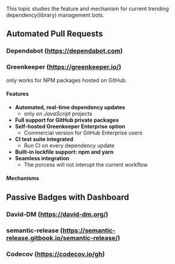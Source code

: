 This topic studies the feature and mechanism for current trending dependency(library) management bots.

## Automated Pull Requests

### Dependabot (https://dependabot.com)

### Greenkeeper (https://greenkeeper.io/)
only works for NPM packages hosted on GitHub.<br>

#### Features
- **Automated, real-time dependency updates**<br>
  - only on *JavaScript* projects<br>
- **Full support for GitHub private packages**<br>
- **Self-hosted Greenkeeper Enterprise option**<br>
  - Commercial version for GitHub Enterprise users<br>
- **CI test suite integrated**<br>
  - Run CI on every dependency update<br>
- **Built-in lockfile support: npm and yarn**<br>
- **Seamless integration**<br>
  - The porcess will not interupt the current workflow<br>

#### Mechanisms

## Passive Badges with Dashboard

### David-DM (https://david-dm.org/)

### semantic-release (https://semantic-release.gitbook.io/semantic-release/)

### Codecov (https://codecov.io/gh)
